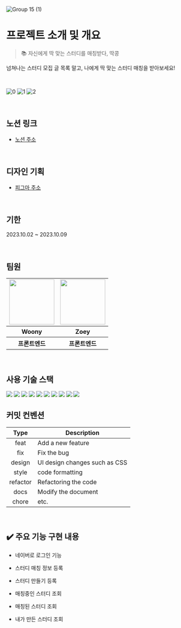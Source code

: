 
![Group 15 (1)](https://github.com/mobi-community/mobi-ttak-kong/assets/112946860/296b539f-ad17-4311-b0d3-76f48ca0276e)

<div>
  
<h1>프로젝트 소개 및 개요</h1>

> 📚 자신에게 딱 맞는 스터디를 매칭받다, 딱콩

넘쳐나는 스터디 모집 글 목록 말고, 나에게 딱 맞는 스터디 매칭을 받아보세요!

<br>

![0](https://github.com/mobi-community/mobi-ttak-kong/assets/123868471/2c6ab9a2-8361-4d36-9fda-d298661de545)
![1](https://github.com/mobi-community/mobi-ttak-kong/assets/123868471/1ef63f7d-7246-41c1-88df-d4195de96cdd)
![2](https://github.com/mobi-community/mobi-ttak-kong/assets/123868471/a48fa965-68d0-4b10-9277-dd1dd97266e1)





</div><br>

<h2>노션 링크</h2>

- [노션 주소](https://lyrical-brain-e0f.notion.site/mobi-next-path-pair2-d9e5008ac2c2408db4494747a2139e0a?pvs=4)


<br>

<h2>디자인 기획</h2>

- [피그마 주소](https://www.figma.com/file/3N2kj9eFCT7NOqL2sCVUXR/%EC%8A%A4%ED%84%B0%EB%94%94-%EB%A7%A4%EC%B9%AD-%EC%9B%B9-%ED%94%84%EB%A1%9C%EC%A0%9D%ED%8A%B8?type=design&node-id=0-1&mode=design&t=7h0nMWEJrxquE3J7-0)

<br>

<h2>기한</h2>
 <p>2023.10.02 ~ 2023.10.09</p>
 </p>



<br>
<h2>팀원</h2>

<table>
  <tr>
    <td>
      <a href="https://github.com/doeunnkimm">
        <img src="https://avatars.githubusercontent.com/u/112946860?v=4" width="120px" height="120px"/>
      </a>  
    </td>
     <td>
      <a href="https://github.com/zivivle">
        <img src="https://avatars.githubusercontent.com/u/123868471?v=4" width="120px" height="120px"/>
      </a>  
    </td>
     
  </tr>
  <tr>
    <th>
      Woony
    </th>
    <th>
      Zoey
    </th>
   
  </tr>
  <tr>
    <th>
       프론트엔드
    </th>
    <th>
       프론트엔드
    </th>
    
   
  </tr>
</table>



<br>
<h2>사용 기술 스택</h2>
 <img src="https://img.shields.io/badge/nextjs-000000?style=for-the-badge&logo=nextdotjs&logoColor=white">
 <img src="https://img.shields.io/badge/typescript-3178C6?style=for-the-badge&logo=typescript&logoColor=black">
   <img src="https://img.shields.io/badge/nextauth-3423A6?style=for-the-badge&logo=nextauth&logoColor=black">
   <img src="https://img.shields.io/badge/tailwindcss-06B6D4?style=for-the-badge&logo=tailwindcss&logoColor=black">
   <img src="https://img.shields.io/badge/shadcn-EC1C24?style=for-the-badge&logo=shadcn&logoColor=black">
<img src="https://img.shields.io/badge/reactquery-FF4154?style=for-the-badge&logo=reactquery&logoColor=black">  
<img src="https://img.shields.io/badge/reacthookform-EC5990?style=for-the-badge&logo=reacthookform&logoColor=white">
<img src="https://img.shields.io/badge/yup-9F55FF?style=for-the-badge&logo=yup&logoColor=white"> <img src="https://img.shields.io/badge/eslint-4B32C3?style=for-the-badge&logo=ESLint&logoColor=white"> <img src="https://img.shields.io/badge/Prettier-2D9FD9?style=for-the-badge&logo=Prettier&logoColor=black"> 

<br>

<h2>커밋 컨벤션</h2>

|   Type   | Description                   |
| :------: | ----------------------------- |
|   feat   | Add a new feature             |
|   fix    | Fix the bug                   |
|  design  | UI design changes such as CSS |
|  style   | code formatting               |
| refactor | Refactoring the code          |
|   docs   | Modify the document           |
|  chore   | etc.                          |

<br>

<h2>✔️ 주요 기능 구현 내용</h2>

- 네이버로 로그인 기능

- 스터디 매칭 정보 등록

- 스터디 만들기 등록

- 매칭중인 스터디 조회

- 매칭된 스터디 조회

- 내가 만든 스터디 조회
